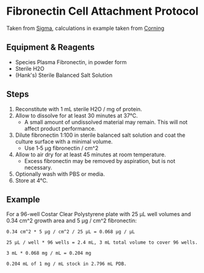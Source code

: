 # Fibronectin Cell Attachment Protocol

Taken from [Sigma](http://www.sigmaaldrich.com/technical-documents/articles/biofiles/product-protocols.html),
calculations in example taken from [Corning](http://csmedia2.corning.com/LifeSciences/media/pdf/protocol_CLS_AN_150_FibronectinCoating_Transwell_Inserts.pdf)

## Equipment & Reagents

* Species Plasma Fibronectin, in powder form
* Sterile H2O
* (Hank's) Sterile Balanced Salt Solution

## Steps

1. Reconstitute with 1 mL sterile H2O / mg of protein.
2. Allow to dissolve for at least 30 minutes at 37°C.
    * A small amount of undissolved material may remain. This will not affect
      product performance.
3. Dilute fibronectin 1:100 in sterile balanced salt solution and coat the
   culture surface with a minimal volume.
    * Use 1‑5 μg fibronectin / cm^2
4. Allow to air dry for at least 45 minutes at room temperature.
    * Excess fibronectin may be removed by aspiration, but is not necessary.
5. Optionally wash with PBS or media.
6. Store at 4°C.

## Example

For a 96-well Costar Clear Polystyrene plate with 25 μL well volumes and
0.34 cm^2 growth area and 5 μg / cm^2 fibronectin:

    0.34 cm^2 * 5 μg / cm^2 / 25 μL = 0.068 μg / μL

    25 μL / well * 96 wells = 2.4 mL, 3 mL total volume to cover 96 wells.

    3 mL * 0.068 mg / mL = 0.204 mg

    0.204 mL of 1 mg / mL stock in 2.796 mL PDB.
